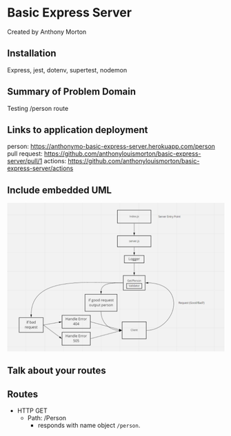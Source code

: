 # Basic Express Server

Created by Anthony Morton

## Installation
Express, jest, dotenv, supertest, nodemon

## Summary of Problem Domain
Testing /person route

## Links to application deployment
person: https://anthonymo-basic-express-server.herokuapp.com/person
pull request: https://github.com/anthonylouismorton/basic-express-server/pull/1
actions: https://github.com/anthonylouismorton/basic-express-server/actions

## Include embedded UML
![uml](./basicserver.png)

## Talk about your routes

## Routes

* HTTP GET
  * Path: /Person
    * responds with name object `/person`.


